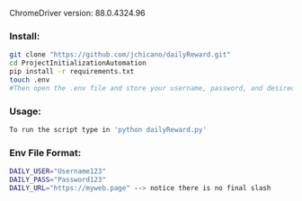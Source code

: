 ChromeDriver version: 88.0.4324.96

### Install:

```bash
git clone "https://github.com/jchicano/dailyReward.git"
cd ProjectInitializationAutomation
pip install -r requirements.txt
touch .env
#Then open the .env file and store your username, password, and desired url. Use the provided format at the bottom of this README.
```

### Usage:

```bash
To run the script type in 'python dailyReward.py'
```

### Env File Format:

```bash
DAILY_USER="Username123"
DAILY_PASS="Password123"
DAILY_URL="https://myweb.page" --> notice there is no final slash
```
